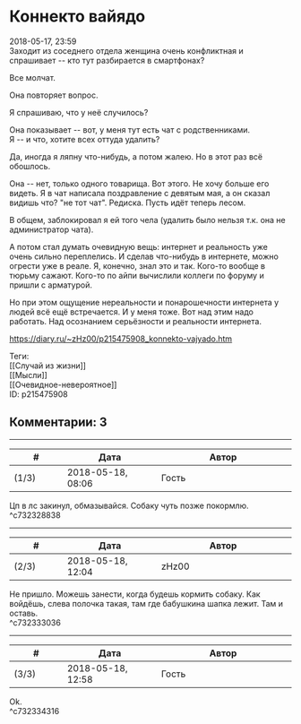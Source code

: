 Коннекто вайядо
===============

  
2018-05-17, 23:59  
 Заходит из соседнего отдела женщина очень конфликтная и спрашивает -- кто тут разбирается в смартфонах?   
   
 Все молчат.   
   
 Она повторяет вопрос.   
   
 Я спрашиваю, что у неё случилось?   
   
 Она показывает -- вот, у меня тут есть чат с родственниками.   
 Я -- и что, хотите всех оттуда удалить?   
   
 Да, иногда я ляпну что-нибудь, а потом жалею. Но в этот раз всё обошлось.   
   
 Она -- нет, только одного товарища. Вот этого. Не хочу больше его видеть. Я в чат написала поздравление с девятым мая, а он сказал видишь что? "не тот чат". Редиска. Пусть идёт теперь лесом.   
   
 В общем, заблокировал я ей того чела (удалить было нельзя т.к. она не администратор чата).   
   
 А потом стал думать очевидную вещь: интернет и реальность уже очень сильно переплелись. И сделав что-нибудь в интернете, можно огрести уже в реале. Я, конечно, знал это и так. Кого-то вообще в тюрьму сажают. Кого-то по айпи вычислили коллеги по форуму и пришли с арматурой.   
   
 Но при этом ощущение нереальности и понарошечности интернета у людей всё ещё встречается. И у меня тоже. Вот над этим надо работать. Над осознанием серьёзности и реальности интернета.   
  
<https://diary.ru/~zHz00/p215475908_konnekto-vajyado.htm>  
  
Теги:  
[[Случай из жизни]]  
[[Мысли]]  
[[Очевидное-невероятное]]  
ID: p215475908  


Комментарии: 3
--------------

  


---



|         #         |              Дата              |                     Автор                     |           ID           |
| --- | --- | --- | --- |
| (1/3) | 2018-05-18, 08:06 | Гость | c732328838 |

  
 Цп в лс закинул, обмазывайся. Собаку чуть позже покормлю.   
 ^c732328838

---



|         #         |              Дата              |                     Автор                     |           ID           |
| --- | --- | --- | --- |
| (2/3) | 2018-05-18, 12:04 | zHz00 | c732333036 |

  
 Не пришло. Можешь занести, когда будешь кормить собаку. Как войдёшь, слева полочка такая, там где бабушкина шапка лежит. Там и оставь.   
 ^c732333036

---



|         #         |              Дата              |                     Автор                     |           ID           |
| --- | --- | --- | --- |
| (3/3) | 2018-05-18, 12:58 | Гость | c732334316 |

  
 Ok.   
 ^c732334316